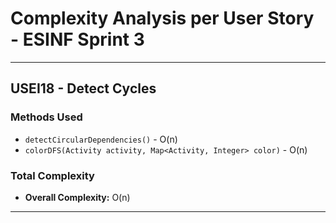# Complexity Analysis per User Story - ESINF Sprint 3

---------------------------

## USEI18 - Detect Cycles

### Methods Used

- `detectCircularDependencies()` - O(n)
- `colorDFS(Activity activity, Map<Activity, Integer> color)` - O(n)

### Total Complexity

- **Overall Complexity:** O(n)

---------------------------

